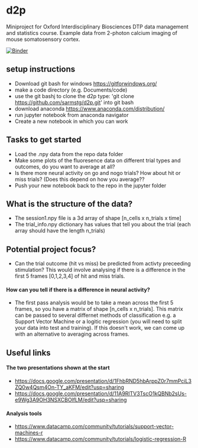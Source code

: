# d2p
 Miniproject for Oxford Interdisciplinary Biosciences DTP data management and statistics course. Example data from 2-photon calcium imaging of mouse somatosensory cortex. 

[![Binder](https://mybinder.org/badge_logo.svg)](https://mybinder.org/v2/gh/sarmstg/d2p/master)

## setup instructions
* Download git bash for windows https://gitforwindows.org/
* make a code directory (e.g. Documents/code)
* use the git bashj to clone the d2p type: 'git clone https://github.com/sarmstg/d2p.git' into git bash
* download anaconda https://www.anaconda.com/distribution/
* run jupyter notebook from anaconda navigator
* Create a new notebook in which you can work

## Tasks to get started 
* Load the .npy data from the repo data folder
* Make some plots of the fluoresence data on different trial types and outcomes, do you want to average at all?
* Is there more neural activity on go and nogo trials? How about hit or miss trials?
(Does this depend on how you average??
* Push your new notebook back to the repo in the jupyter folder

## What is the structure of the data?
* The session1.npy file is a 3d array of shape [n_cells x n_trials x time]
* The trial_info.npy dictionary has values that tell you about the trial (each array should have the length n_trials)

## Potential project focus?
* Can the trial outcome (hit vs miss) be predicted from activty preceeding stimulation? This would involve analysing if there is a difference in the first 5 frames [0,1,2,3,4] of hit and miss trials.
#### How can you tell if there is a difference in neural activity?
* The first pass analysis would be to take a mean across the first 5 frames, so you have a matrix of shape [n_cells x n_trials]. This matrix can be passed to several differnet methods of classification e.g. a Support Vector Machine or a logitic regression (you will need to split your data into test and training). If this doesn't work, we can come up with an alternative to averaging across frames. 


## Useful links
#### The two presentations shown at the start
* https://docs.google.com/presentation/d/1FhbRND5hbArppZ0r7mmPciL3ZQ0w4Qsm4On-TY_aKFM/edit?usp=sharing
* https://docs.google.com/presentation/d/11A9RlTV3TscO1kQBNb2sUs-e9Wg3A9OH3NSXCBOlfLM/edit?usp=sharing
#### Analysis tools
* https://www.datacamp.com/community/tutorials/support-vector-machines-r
* https://www.datacamp.com/community/tutorials/logistic-regression-R








